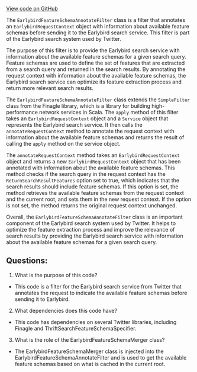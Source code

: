 [View code on GitHub](https://github.com/misbahsy/the-algorithm/src/java/com/twitter/search/earlybird_root/filters/EarlybirdFeatureSchemaAnnotateFilter.java)

The `EarlybirdFeatureSchemaAnnotateFilter` class is a filter that annotates an `EarlybirdRequestContext` object with information about available feature schemas before sending it to the Earlybird search service. This filter is part of the Earlybird search system used by Twitter.

The purpose of this filter is to provide the Earlybird search service with information about the available feature schemas for a given search query. Feature schemas are used to define the set of features that are extracted from a search query and returned in the search results. By annotating the request context with information about the available feature schemas, the Earlybird search service can optimize its feature extraction process and return more relevant search results.

The `EarlybirdFeatureSchemaAnnotateFilter` class extends the `SimpleFilter` class from the Finagle library, which is a library for building high-performance network services in Scala. The `apply` method of this filter takes an `EarlybirdRequestContext` object and a `Service` object that represents the Earlybird search service. It then calls the `annotateRequestContext` method to annotate the request context with information about the available feature schemas and returns the result of calling the `apply` method on the service object.

The `annotateRequestContext` method takes an `EarlybirdRequestContext` object and returns a new `EarlybirdRequestContext` object that has been annotated with information about the available feature schemas. This method checks if the search query in the request context has the `ReturnSearchResultFeatures` option set to true, which indicates that the search results should include feature schemas. If this option is set, the method retrieves the available feature schemas from the request context and the current root, and sets them in the new request context. If the option is not set, the method returns the original request context unchanged.

Overall, the `EarlybirdFeatureSchemaAnnotateFilter` class is an important component of the Earlybird search system used by Twitter. It helps to optimize the feature extraction process and improve the relevance of search results by providing the Earlybird search service with information about the available feature schemas for a given search query.
## Questions: 
 1. What is the purpose of this code?
- This code is a filter for the Earlybird search service from Twitter that annotates the request to indicate the available feature schemas before sending it to Earlybird.

2. What dependencies does this code have?
- This code has dependencies on several Twitter libraries, including Finagle and ThriftSearchFeatureSchemaSpecifier.

3. What is the role of the EarlybirdFeatureSchemaMerger class?
- The EarlybirdFeatureSchemaMerger class is injected into the EarlybirdFeatureSchemaAnnotateFilter and is used to get the available feature schemas based on what is cached in the current root.